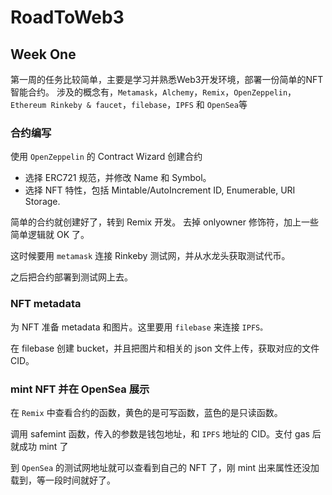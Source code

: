 # RoadToWeb3
## Week One
第一周的任务比较简单，主要是学习并熟悉Web3开发环境，部署一份简单的NFT智能合约。
涉及的概念有，`Metamask`，`Alchemy`，`Remix`，`OpenZeppelin`，`Ethereum Rinkeby & faucet`，`filebase`，`IPFS` 和 `OpenSea`等

### 合约编写
使用 `OpenZeppelin` 的 Contract Wizard 创建合约
- 选择 ERC721 规范，并修改 Name 和 Symbol。
- 选择 NFT 特性，包括 Mintable/AutoIncrement ID, Enumerable, URI Storage.

简单的合约就创建好了，转到 Remix 开发。
去掉 onlyowner 修饰符，加上一些简单逻辑就 OK 了。

这时候要用 `metamask` 连接 Rinkeby 测试网，并从水龙头获取测试代币。

之后把合约部署到测试网上去。

### NFT metadata
为 NFT 准备 metadata 和图片。这里要用 `filebase` 来连接 `IPFS。`

在 filebase 创建 bucket，并且把图片和相关的 json 文件上传，获取对应的文件 CID。

### mint NFT 并在 OpenSea 展示
在 `Remix` 中查看合约的函数，黄色的是可写函数，蓝色的是只读函数。

调用 safemint 函数，传入的参数是钱包地址，和 `IPFS` 地址的 CID。支付 gas 后就成功 mint 了

到 `OpenSea` 的测试网地址就可以查看到自己的 NFT 了，刚 mint 出来属性还没加载到，等一段时间就好了。